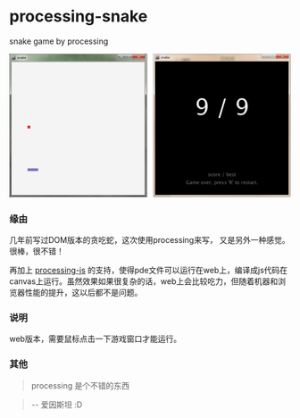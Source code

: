 # processing-snake
snake game by processing

![](./images/game.jpg)

### 缘由

几年前写过DOM版本的贪吃蛇，这次使用processing来写，
又是另外一种感觉。很棒，很不错！

再加上 [processing-js](https://github.com/jeresig/processing-js) 的支持，使得pde文件可以运行在web上，编译成js代码在canvas上运行。虽然效果如果很复杂的话，web上会比较吃力，但随着机器和浏览器性能的提升，这以后都不是问题。

### 说明

web版本，需要鼠标点击一下游戏窗口才能运行。

### 其他

>  processing 是个不错的东西

>  -- 爱因斯坦 :D
